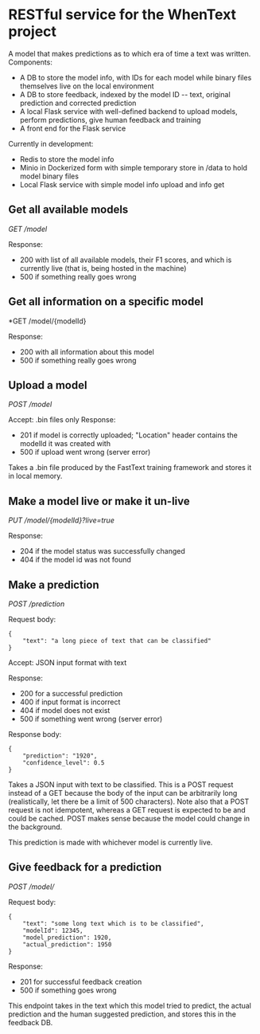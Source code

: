 # RESTful service for the WhenText project

A model that makes predictions as to which era of time a text was written. 
Components: 
  + A DB to store the model info, with IDs for each model while binary files themselves live on the local environment
  + A DB to store feedback, indexed by the model ID -- text, original prediction and corrected prediction
  + A local Flask service with well-defined backend to upload models, perform predictions, give human feedback and training
  + A front end for the Flask service

Currently in development: 
+ Redis to store the model info 
+ Minio in Dockerized form with simple temporary store in /data to hold model binary files
+ Local Flask service with simple model info upload and info get

## Get all available models 

*GET /model* 

Response: 
  - 200 with list of all available models, their F1 scores, and which is currently live (that is, being hosted in the machine)
  - 500 if something really goes wrong

## Get all information on a specific model

*GET /model/{modelId} 

Response: 
  - 200 with all information about this model
  - 500 if something really goes wrong


## Upload a model 

*POST /model*

Accept: .bin files only
Response: 
  - 201 if model is correctly uploaded; "Location" header contains the modelId it was created with
  - 500 if upload went wrong (server error)

Takes a .bin file produced by the FastText training framework and stores it in local memory. 

## Make a model live or make it un-live

*PUT /model/{modelId}?live=true*

Response:  
  - 204 if the model status was successfully changed
  - 404 if the model id was not found

## Make a prediction

*POST /prediction*

Request body: 
```
{
	"text": "a long piece of text that can be classified"
}
```
Accept: JSON input format with text

Response: 
  - 200 for a successful prediction
  - 400 if input format is incorrect
  - 404 if model does not exist
  - 500 if something went wrong (server error)

Response body: 
```
{
	"prediction": "1920", 
	"confidence_level": 0.5
}
```

Takes a JSON input with text to be classified. This is a POST request instead of a GET because the body of the input can be arbitrarily long (realistically, let there be a limit of 500 characters). Note also that a POST request is not idempotent, whereas a GET request is expected to be and could be cached. POST makes sense because the model could change in the background. 

This prediction is made with whichever model is currently live. 

## Give feedback for a prediction 

*POST /model/*

Request body: 
```
{
	"text": "some long text which is to be classified", 
	"modelId": 12345, 
	"model_prediction": 1920,
	"actual_prediction": 1950
}
```
Response: 
  - 201 for successful feedback creation
  - 500 if something goes wrong

This endpoint takes in the text which this model tried to predict, the actual prediction and the human suggested prediction, and stores this in the feedback DB. 
